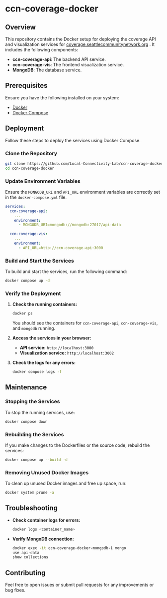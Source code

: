 # ccn-coverage-docker

## Overview

This repository contains the Docker setup for deploying the coverage API and visualization services for [coverage.seattlecommunitynetwork.org](https://coverage.seattlecommunitynetwork.org/)
. It includes the following components:
- **ccn-coverage-api**: The backend API service.
- **ccn-coverage-vis**: The frontend visualization service.
- **MongoDB**: The database service.

## Prerequisites

Ensure you have the following installed on your system:
- [Docker](https://docs.docker.com/get-docker/)
- [Docker Compose](https://docs.docker.com/compose/install/)

## Deployment

Follow these steps to deploy the services using Docker Compose.

### Clone the Repository

```sh
git clone https://github.com/Local-Connectivity-Lab/ccn-coverage-docker.git
cd ccn-coverage-docker
```

### Update Environment Variables

Ensure the `MONGODB_URI` and `API_URL` environment variables are correctly set in the `docker-compose.yml` file.

```yaml
services:
  ccn-coverage-api:
    ...
    environment:
      - MONGODB_URI=mongodb://mongodb:27017/api-data

  ccn-coverage-vis:
    ...
    environment:
      - API_URL=http://ccn-coverage-api:3000
```

### Build and Start the Services

To build and start the services, run the following command:

```sh
docker compose up -d
```

### Verify the Deployment

1. **Check the running containers:**

   ```sh
   docker ps
   ```

   You should see the containers for `ccn-coverage-api`, `ccn-coverage-vis`, and `mongodb` running.

2. **Access the services in your browser:**
   - **API service:** `http://localhost:3000`
   - **Visualization service:** `http://localhost:3002`

3. **Check the logs for any errors:**

   ```sh
   docker compose logs -f
   ```

## Maintenance

### Stopping the Services

To stop the running services, use:

```sh
docker compose down
```

### Rebuilding the Services

If you make changes to the Dockerfiles or the source code, rebuild the services:

```sh
docker compose up --build -d
```

### Removing Unused Docker Images

To clean up unused Docker images and free up space, run:

```sh
docker system prune -a
```

## Troubleshooting

- **Check container logs for errors:**
  ```sh
  docker logs <container_name>
  ```

- **Verify MongoDB connection:**
  ```sh
  docker exec -it ccn-coverage-docker-mongodb-1 mongo
  use api-data
  show collections
  ```

## Contributing

Feel free to open issues or submit pull requests for any improvements or bug fixes.
